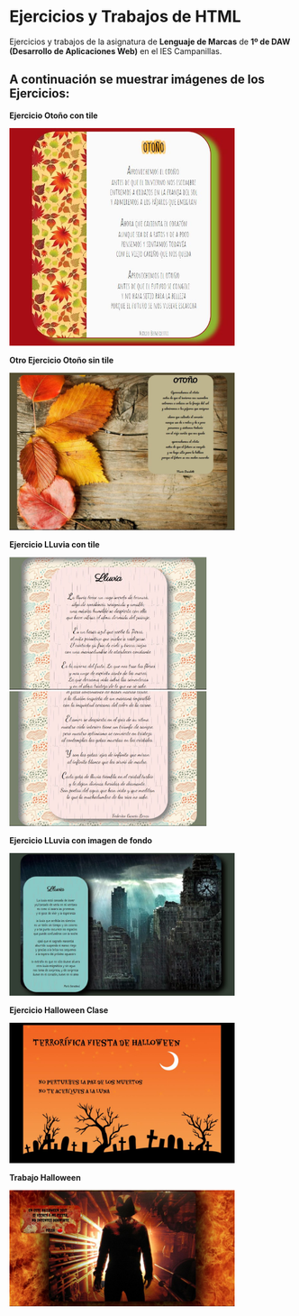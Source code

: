 ﻿# Ejercicios y Trabajos de HTML

Ejercicios y trabajos de la asignatura de **Lenguaje de Marcas** de **1º de DAW
(Desarrollo de Aplicaciones Web)** en el IES Campanillas.

## A continuación se muestrar imágenes de los Ejercicios:

<p><b>Ejercicio Otoño con tile<b><p>
<img src="img/otoño1.JPG" width="400px"><br>

<p><b>Otro Ejercicio Otoño sin tile<b><p>
<img src="img/otoño2.JPG" width="400px"><br>

<p><b>Ejercicio LLuvia con tile<b><p>
<img src="img/lluvia1.JPG" width="350px"><br>
<img src="img/lluvia2.JPG" width="350px"><br>

<p><b>Ejercicio LLuvia con imagen de fondo<b><p>
<img src="img/lluvia3.JPG" width="400px"><br>

<p><b>Ejercicio Halloween Clase<b><p>
<img src="img/halloweenClase.JPG" width="400px"><br>

<p><b>Trabajo Halloween<b><p>
<img src="img/halloween.JPG" width="400px"><br>

